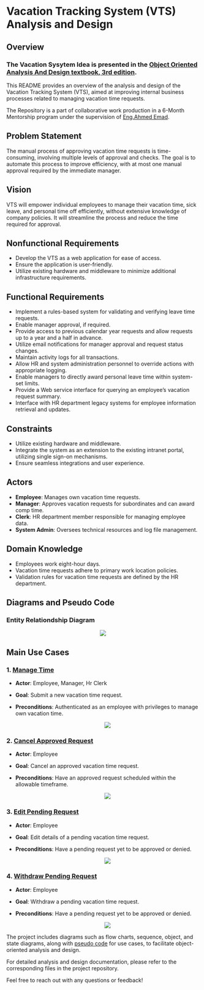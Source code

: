 # Vacation Tracking System (VTS) Analysis and Design

## Overview

### The Vacation Sysytem Idea is presented in the [Object Oriented Analysis And Design textbook, 3rd edition](https://www.oreilly.com/library/view/object-oriented-analysis-and/9780201895513/).

This README provides an overview of the analysis and design of the Vacation Tracking System (VTS), aimed at improving internal business processes related to managing vacation time requests.

The Repository is a part of collaborative work production in a 6-Month Mentorship program under the supervision of [Eng.Ahmed Emad](https://www.linkedin.com/in/ahmed-emad-abdelall/).


## Problem Statement

The manual process of approving vacation time requests is time-consuming, involving multiple levels of approval and checks. The goal is to automate this process to improve efficiency, with at most one manual approval required by the immediate manager.

## Vision

VTS will empower individual employees to manage their vacation time, sick leave, and personal time off efficiently, without extensive knowledge of company policies. It will streamline the process and reduce the time required for approval.

## Nonfunctional Requirements

- Develop the VTS as a web application for ease of access.
- Ensure the application is user-friendly.
- Utilize existing hardware and middleware to minimize additional infrastructure requirements.

## Functional Requirements

- Implement a rules-based system for validating and verifying leave time requests.
- Enable manager approval, if required.
- Provide access to previous calendar year requests and allow requests up to a year and a half in advance.
- Utilize email notifications for manager approval and request status changes.
- Maintain activity logs for all transactions.
- Allow HR and system administration personnel to override actions with appropriate logging.
- Enable managers to directly award personal leave time within system-set limits.
- Provide a Web service interface for querying an employee’s vacation request summary.
- Interface with HR department legacy systems for employee information retrieval and updates.

## Constraints

- Utilize existing hardware and middleware.
- Integrate the system as an extension to the existing intranet portal, utilizing single sign-on mechanisms.
- Ensure seamless integrations and user experience.

## Actors

- **Employee**: Manages own vacation time requests.
- **Manager**: Approves vacation requests for subordinates and can award comp time.
- **Clerk**: HR department member responsible for managing employee data.
- **System Admin**: Oversees technical resources and log file management.

## Domain Knowledge

- Employees work eight-hour days.
- Vacation time requests adhere to primary work location policies.
- Validation rules for vacation time requests are defined by the HR department.
  

## Diagrams and Pseudo Code

### Entity Relationdship Diagram

<p align="center">
    <img src="VacationTrackingSystemERD.png">
</p>

## Main Use Cases

### 1. [Manage Time](https://github.com/HendMuhmmad/VacationTrackingSystem/tree/master/Manage%20Time)
- **Actor**: Employee, Manager, Hr Clerk
- **Goal**: Submit a new vacation time request.
- **Preconditions**: Authenticated as an employee with privileges to manage own vacation time.
  
  <p align="center">
    <img src="/Manage Time/RequestVacationSequenceDiagram.png">
  </p>

### 2. [Cancel Approved Request](https://github.com/HendMuhmmad/VacationTrackingSystem/tree/master/Cancel%20Approved%20Request)
- **Actor**: Employee
- **Goal**: Cancel an approved vacation time request.
- **Preconditions**: Have an approved request scheduled within the allowable timeframe.
  
  <p align="center">
    <img src="/Cancel Approved Request/CancelVacationSequenceDiagram.png">
  </p>

### 3. [Edit Pending Request](https://github.com/HendMuhmmad/VacationTrackingSystem/tree/master/Edit%20Pending%20Request)
- **Actor**: Employee
- **Goal**: Edit details of a pending vacation time request.
- **Preconditions**: Have a pending request yet to be approved or denied.
  
  <p align="center">
    <img src="/Edit Pending Request/EditRequestSequenceDiagram.png">
  </p>

### 4. [Withdraw Pending Request](https://github.com/HendMuhmmad/VacationTrackingSystem/tree/master/Withdraw%20Pending%20Request)
- **Actor**: Employee
- **Goal**: Withdraw a pending vacation time request.
- **Preconditions**: Have a pending request yet to be approved or denied.

  <p align="center">
      <img src="/Withdraw Pending Request/WithdrawRequestSequenceDiagram.png">
  </p>
  

The project includes diagrams such as flow charts, sequence, object, and state diagrams, along with [pseudo code](https://github.com/HendMuhmmad/VacationTrackingSystem/blob/master/VTSpseudoCode.txt) for use cases, to facilitate object-oriented analysis and design.

For detailed analysis and design documentation, please refer to the corresponding files in the project repository.

Feel free to reach out with any questions or feedback!
